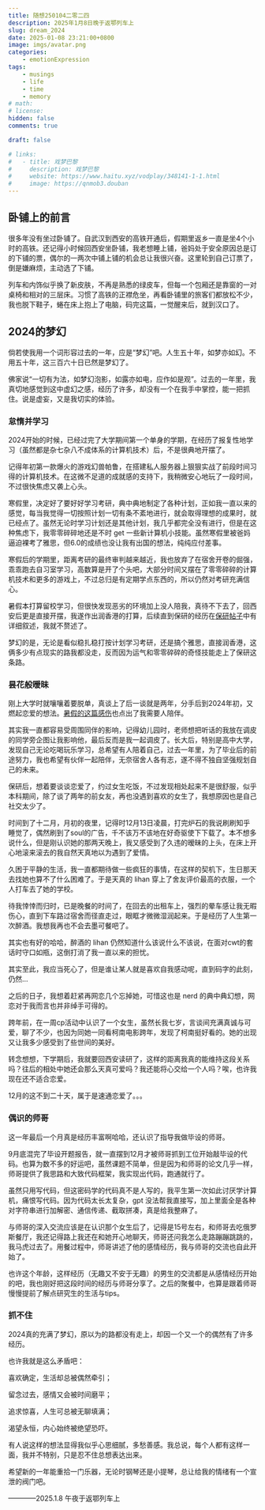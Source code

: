```yaml
---
title: 随想250104二零二四
description: 2025年1月8日晚于返鄂列车上
slug: dream_2024
date: 2025-01-08 23:21:00+0800
image: imgs/avatar.png
categories:
    - emotionExpression
tags:
    - musings
    - life
    - time
    - memory
# math: 
# license: 
hidden: false
comments: true

draft: false

# links:
#   - title: 戏梦巴黎
#     description: 戏梦巴黎
#     website: https://www.haitu.xyz/vodplay/348141-1-1.html
#     image: https://qnmob3.douban
---
```


## 卧铺上的前言

很多年没有坐过卧铺了。自武汉到西安的高铁开通后，假期里返乡一直是坐4个小时的高铁。还记得小时候回西安坐卧铺，我老想睡上铺，爸妈处于安全原因总是订的下铺的票，偶尔的一两次中铺上铺的机会总让我很兴奋。这里轮到自己订票了，倒是嫌麻烦，主动选了下铺。

列车和内饰似乎换了新皮肤，不再是熟悉的绿皮车，但每一个包厢还是靠窗的一对桌椅和相对的三层床。习惯了高铁的正襟危坐，再看卧铺里的旅客们都放松不少，我也脱下鞋子，蜷在床上抱上了电脑，码完这篇，一觉醒来后，就到汉口了。

## 2024的梦幻

倘若使我用一个词形容过去的一年，应是“梦幻”吧。人生五十年，如梦亦如幻。不用五十年，这三百六十日已然是梦幻了。

佛家说“一切有为法，如梦幻泡影，如露亦如电，应作如是观”。过去的一年里，我真切地感觉到这中虚幻之感，经历了许多，却没有一个在我手中掌控，能一把抓住。说是虚妄，又是我切实的体验。

### 怠惰并学习

2024开始的时候，已经过完了大学期间第一个单身的学期，在经历了报复性地学习（虽然都是杂七杂八不成体系的计算机技术）后，不是很典地开摆了。

记得年初第一款爆火的游戏幻兽帕鲁，在搭建私人服务器上狠狠实战了前段时间习得的计算机技术。在这微不足道的成就感的支持下，我稍微安心地玩了一段时间，不过很快焦虑又袭上心头。

寒假里，决定好了要好好学习考研，典中典地制定了各种计划，正如我一直以来的感觉，每当我觉得一切按照计划一切有条不紊地进行，就会取得理想的成果时，就已经点了。虽然无论时学习计划还是其他计划，我几乎都完全没有进行，但是在这种焦虑下，我零零碎碎地还是不时 get 一些新计算机小技能。虽然寒假里被爸妈逼迫裸考了雅思，但6.0的成绩也没让我有出国的想法，纯纯应付差事。

寒假后的学期里，距离考研的最终审判越来越近，我也放弃了在宿舍开卷的倔强，乖乖跑去自习室学习，高数算是开了个头吧，大部分时间又摆在了零零碎碎的计算机技术和更多的游戏上，不过总归是有定期学点东西的，所以仍然对考研充满信心。

暑假本打算留校学习，但很快发现恶劣的环境加上没人陪我，真待不下去了，回西安后更是直接开摆，我遂作出润香港的打算，后续直到保研的经历在[保研帖子](https://lihan3238.github.io/p/dream_240930/)中有详细叙述，我就不赘述了。

梦幻的是，无论是看似稳扎稳打按计划学习考研，还是搞个雅思，直接润香港，这俩多少有点现实的路我都没走，反而因为运气和零零碎碎的奇怪技能走上了保研这条路。

### 昙花般暧昧

刚上大学时就嚷嚷着要脱单，真谈上了后一谈就是两年，分手后到2024年初，又燃起恋爱的想法。[暑假的这篇感伤](https://lihan3238.github.io/p/dream_240724/)也点出了我需要人陪伴。

其实我一直都容易受周围同伴的影响，记得幼儿园时，老师想把听话的我放在调皮的同学旁企图让我影响他，最后反而是我一起调皮了。长大后，特别是高中大学，发现自己无论吃喝玩乐学习，总希望有人陪着自己，过去一年里，为了毕业后的前途努力，我也希望有伙伴一起陪伴，无奈宿舍人各有志，遂不得不独自坚强规划自己的未来。

保研后，想着要谈谈恋爱了，约过女生吃饭，不过发现相处起来不是很舒服，似乎本科期间，除了谈了两年的前女友，再也没遇到喜欢的女生了，我想原因也是自己社交太少了。

时间到了十二月，月初的夜里，记得时12月13日凌晨，打完炉石的我说刷刷知乎睡觉了，偶然刷到了soul的广告，千不该万不该地在好奇驱使下下载了。本不想多说什么，但是刚认识她的那两天晚上，我又感受到了久违的暧昧的上头，在床上开心地滚来滚去的我自然天真地以为遇到了爱情。

久困于平静的生活，我一直都期待做一些疯狂的事情，在这样的契机下，生日那天去找她也算不了什么困难了。于是天真的 lihan 穿上了舍友评价最高的衣服，一个人打车去了她的学校。

待我悻悻而归时，已是晚餐的时间了，在回去的出租车上，强烈的晕车感让我无暇伤心，直到下车路过宿舍而径直走过，眼眶才微微湿润起来。于是经历了人生第一次醉酒。我想我再也不会去墨可餐吧了。

其实也有好的哈哈，醉酒的 lihan 仍然知道什么该说什么不该说，在面对cwt的套话时守口如瓶，这倒打消了我一直以来的担忧。

其实至此，我应当死心了，但是谁让某人就是喜欢自我感动呢，直到码字的此刻，仍然...

之后的日子，我想着赶紧再网恋几个忘掉她，可惜这也是 nerd 的典中典幻想，网恋对于我而言也并非绰手可得的。

跨年前，在一周cp活动中认识了一个女生，虽然长我七岁，言谈间充满真诚与可爱，聊了不少，也因为同她一同看柯南电影跨年，发现了柯南挺好看的。她的出现又让我多少感受到了些世间的美好。

转念想想，下学期后，我就要回西安读研了，这样的距离我真的能维持这段关系吗？往后的相处中她还会那么天真可爱吗？我还能将心交给一个人吗？唉，也许我现在还不适合恋爱。

12月的这不到二十天，属于是速通恋爱了。。。

### 偶识的师哥

这一年最后一个月真是经历丰富啊哈哈，还认识了指导我做毕设的师哥。

9月底混完了毕设开题报告，就一直摆到12月才被师哥抓到工位开始敲毕设的代码。也算为数不多的好运吧，虽然课题不简单，但是因为和师哥的论文几乎一样，师哥提供了我思路和大致代码框架，我实现出代码，跑通就行了。

虽然只用写代码，但这密码学的代码真不是人写的，我平生第一次如此讨厌学计算机，痛恨写代码。因为代码太长太复杂，gpt 没法帮我直接写，加上里面全是各种对字符串进行加解密、通信传递、截取拼凑，真是给我整麻了。

与师哥的深入交流应该是在认识那个女生后了，记得是15号左右，和师哥去吃俄罗斯餐厅，我还记得路上我还在和她开心地聊天，师哥还问我怎么走路蹦蹦跳跳的，我马虎过去了。用餐过程中，师哥讲述了他的感情经历，我与师哥的交流也自此开始了。

也许这个年龄，这样经历（无趣又不安于无趣）的男生的交流都是从感情经历开始的吧，我也刚好把这段时间的经历与师哥分享了。之后的聚餐中，也算是跟着师哥慢慢提前了解点研究生的生活与tips。

### 抓不住

2024真的充满了梦幻，原以为的路都没有走上，却因一个又一个的偶然有了许多经历。

也许我就是这么矛盾吧：

喜欢确定，生活却总被偶然牵引；

留念过去，感情又会被时间磨平；

追求惊喜，人生可总被无聊填满；

渴望永恒，内心始终被绝望恐吓。

有人说这样的想法显得我似乎心思细腻，多愁善感。我总说，每个人都有这样一面，我并不特别，只是忍不住总想表达出来。

希望新的一年能重拾一门乐器，无论时钢琴还是小提琴，总让给我的情绪有一个宣泄的阀门吧。


————2025.1.8 午夜于返鄂列车上